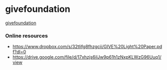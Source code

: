 # givefoundation 

[givefoundation]()


### Online resources
* https://www.dropbox.com/s/32tlifg8fhzgcii/GIVE%20Light%20Paper.pdf?dl=0
* https://drive.google.com/file/d/17xhzjs6ilJw9p61h1zNxpKLWzG96Uuq1/view
